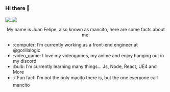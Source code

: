 ### Hi there 👋

<!--
**mancito321/mancito321** is a ✨ _special_ ✨ repository because its `README.md` (this file) appears on your GitHub profile.

My name is Juan Felipe, also known as mancito. 

- :computer: I’m currently working on ...
- 🌱 I’m currently learning ...
- 👯 I’m looking to collaborate on ...
- 🤔 I’m looking for help with ...
- 💬 Ask me about ...
- 📫 How to reach me: ...
- 😄 Pronouns: ...
- ⚡ Fun fact: ...
-->

<a href="https://github.com/anuraghazra/github-readme-stats">
  <img align="center" src="https://github-readme-stats.vercel.app/api?username=mancito321&repo=github-readme-stats&count_private=true" />
</a>
<a href="https://github.com/anuraghazra/convoychat">
  <img align="center" src="https://github-readme-stats.vercel.app/api/top-langs/?username=mancito321&layout=compact" />
</a>
<p align="center">My name is Juan Felipe, also known as mancito, here are some facts about me:</p>
<ul> 
  <li>:computer: I’m currently working as a front-end engineer at @gorillalogic  </li>
  <li>:video_game:  I love my videogames, my anime and enjoy hanging out in my discord</li>
  <li>:bulb: I’m currently learning many things... Js, Node, React, UE4 and More </li>
  <li>⚡ Fun fact: I'm not the only macito there is, but the one everyone call mancito</li>
</ul>
